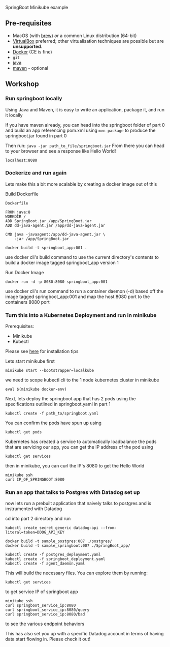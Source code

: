 SpringBoot Minikube example

## Pre-requisites

* MacOS (with [brew](https://brew.sh/)) _or_ a common Linux distribution (64-bit)
* [VirtualBox](https://www.virtualbox.org/) preferred; other virtualisation techniques are possible but are **unsupported**.
* [Docker](https://www.docker.com/install/) (CE is fine)
* `git`
* [java](https://www.java.com/en/download/) 
* [maven]() - optional


## Workshop

### Run springboot locally


Using Java and Maven, it is easy to write an application, package it, and run it locally

If you have maven already, you can head into the springboot folder of part 0 and build an app referencing pom.xml using
`mvn package` to produce the springboot.jar found in part 0

Then run:
`java -jar path_to_file/springboot.jar`
From there you can head to your browser and see a response like Hello World!

`localhost:8080`


### Dockerize and run again
Lets make this a bit more scalable by creating a docker image out of this

Build Dockerfile

`Dockerfile`
```
FROM java:8
WORKDIR /
ADD SpringBoot.jar /app/SpringBoot.jar
ADD dd-java-agent.jar /app/dd-java-agent.jar

CMD java -javaagent:/app/dd-java-agent.jar \
    -jar /app/SpringBoot.jar
```
`docker build -t springboot_app:001 .`

use docker cli's build command to use the current directory's contents to build a docker image tagged springboot_app version 1

Run Docker Image
```
docker run -d -p 8080:8080 springboot_app:001
```
use docker cli's run command to run a container daemon (-d) based off the image tagged springboot_app:001 and map the host 8080 port to the containers 8080 port

### Turn this into a Kubernetes Deployment and run in minikube

Prerequisites:
 - Minikube
 - Kubectl

Please see [here](https://github.com/phrawzty/datadog_k8s_workshop/blob/master/README.md#install-minikube-and-kubectl) for installation tips

Lets start minikube first
```
minikube start --bootstrapper=localkube
```
we need to scope kubectl cli to the 1 node kubernetes cluster in minikube
```
eval $(minikube docker-env)
```

Next, lets deploy the springboot app that has 2 pods using the specifications outlined in springboot.yaml in part 1

```
kubectl create -f path_to/springboot.yaml
```

You can confirm the pods have spun up using
```
kubectl get pods
```

Kubernetes has created a service to automatically loadbalance the pods that are servicing our app, you can get the IP address of the pod using

```
kubectl get services
```

then in minikube, you can curl the IP's 8080 to get the Hello World

```
minikube ssh
curl IP_OF_SPRINGBOOT:8080
```

### Run an app that talks to Postgres with Datadog set up

now lets run a prebuilt application that naively talks to postgres and is instrumented with Datadog

cd into part 2 directory and run

```
kubectl create secret generic datadog-api --from-literal=token=DDOG_API_KEY

docker build -t sample_postgres:007 ./postgres/
docker build -t sample_springboot:007 ./SpringBoot_app/

kubectl create -f postgres_deployment.yaml 
kubectl create -f springboot_deployment.yaml
kubectl create -f agent_daemon.yaml 
```

This will build the necessary files.
You can explore them by running:
```
kubectl get services
```
to get service IP of springboot app

```
minikube ssh
curl springboot_service_ip:8080
curl springboot_service_ip:8080/query
curl springboot_service_ip:8080/bad
```

to see the various endpoint behaviors


This has also set you up with a specific Datadog account in terms of having data start flowing in. Please check it out!
